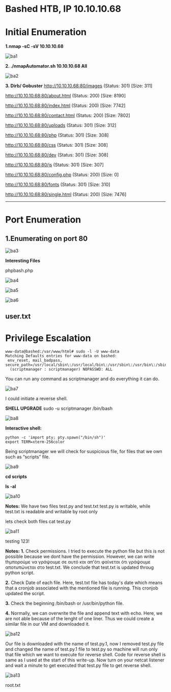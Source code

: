 # Bashed HTB, IP 10.10.10.68

# Initial Enumeration

**1.nmap -sC -sV 10.10.10.68**

![ba1](https://user-images.githubusercontent.com/15195048/93922279-8eef6800-fcc6-11ea-8fd3-d5bf09ae58f6.png)

**2. ./nmapAutomator.sh 10.10.10.68 All**

![ba2](https://user-images.githubusercontent.com/15195048/93922290-8f87fe80-fcc6-11ea-91cd-d8da4f66f349.png)

**3. Dirb/ Gobuster**
http://10.10.10.68:80/images (Status: 301) [Size: 311]

http://10.10.10.68:80/about.html (Status: 200) [Size: 8190]

http://10.10.10.68:80/index.html (Status: 200) [Size: 7742]

http://10.10.10.68:80/contact.html (Status: 200) [Size: 7802]

http://10.10.10.68:80/uploads (Status: 301) [Size: 312]

http://10.10.10.68:80/php (Status: 301) [Size: 308]

http://10.10.10.68:80/css (Status: 301) [Size: 308]

http://10.10.10.68:80/dev (Status: 301) [Size: 308]

http://10.10.10.68:80/js (Status: 301) [Size: 307]

http://10.10.10.68:80/config.php (Status: 200) [Size: 0]

http://10.10.10.68:80/fonts (Status: 301) [Size: 310]

http://10.10.10.68:80/single.html (Status: 200) [Size: 7476]

--------------------------------------------------------------------------
# Port Enumeration

## 1.Enumerating on port 80

![ba3](https://user-images.githubusercontent.com/15195048/93922293-90209500-fcc6-11ea-8352-943ec9c0ea7e.png)

**Interesting Files**

phpbash.php

![ba4](https://user-images.githubusercontent.com/15195048/93922297-90209500-fcc6-11ea-925d-c57157414321.png)

![ba5](https://user-images.githubusercontent.com/15195048/93922298-90b92b80-fcc6-11ea-98e6-b3e516f176f0.png)

![ba6](https://user-images.githubusercontent.com/15195048/93922301-90b92b80-fcc6-11ea-9114-742c6f126da0.png)


user.txt
--------------------------------------------------------------------------------------------
# Privilege Escalation

~~~~~~~~~~~~~~~~~~~~~~~~~~~~~~~~~
www-data@bashed:/var/www/html# sudo -l -U www-data
Matching Defaults entries for www-data on bashed:
 env_reset, mail_badpass, secure_path=/usr/local/sbin\:/usr/local/bin\:/usr/sbin\:/usr/bin\:/sbin\:/bin\:/snap/bin
  (scriptmanager : scriptmanager) NOPASSWD: ALL
~~~~~~~~~~~~~~~~~~~~~~~~~~~~~~~~~


You can run any command as scriptmanager and do everything it can do.

![ba7](https://user-images.githubusercontent.com/15195048/93922302-9151c200-fcc6-11ea-9e85-97024d936199.png)

I could initiate a reverse shell.

**SHELL UPGRADE**
sudo -u scriptmanager /bin/bash

![ba8](https://user-images.githubusercontent.com/15195048/93922304-91ea5880-fcc6-11ea-83a1-107bdb061c9a.png)


**Interactive shell:**

~~~~~~~~~~~~~~~~~~~~~~~~~~~~~~~~~
python -c 'import pty; pty.spawn("/bin/sh")'
export TERM=xterm-256color
~~~~~~~~~~~~~~~~~~~~~~~~~~~~~~~~~


Being scriptmanager we will check for suspicious file, for files that we own such as “scripts” file.

![ba9](https://user-images.githubusercontent.com/15195048/93922306-91ea5880-fcc6-11ea-9a86-6dd3e8c11945.png)


**cd scripts**


**ls -al**

![ba10](https://user-images.githubusercontent.com/15195048/93922307-9282ef00-fcc6-11ea-9ed7-3d6669b59396.png)


**Notes:**
We have two files test.py and test.txt
test.py is writable, while test.txt is readable and writable by root only

lets check both files
cat test.py

![ba11](https://user-images.githubusercontent.com/15195048/93922309-931b8580-fcc6-11ea-8ed9-23193383f967.png)

testing 123!

**Notes:**
**1.** Check permissions. I tried to execute the python file but this is not possible because we dont have the permission. 
However, we can write thμπορούμε να γράψουμε σε αυτό και απ'ότι φαίνεται ότι γράψουμε αποτυπώνεται στο test.txt.
We conclude that test.txt is updated throug python script.

**2.** Check Date of each file. 
Here, test.txt file has today's date which means that a cronjob associated with the mentioned file is running. This cronjob updated the script.

**3.** Check the beginning /bin/bash or /usr/bin/python file.

**4.** Normally, we can overwrite the file and append text with echo. Here, we are not able because of the lenght of one liner. Thus we could create a similar file in our VM and downloaded it.

![ba12](https://user-images.githubusercontent.com/15195048/93922313-931b8580-fcc6-11ea-9ddb-21a997146a34.png)


Our file is downloaded with the name of test.py.1, now I removed test.py file and changed the name of test.py.1 file to test.py so machine will run only that file which we want to execute for reverse shell. Code for reverse shell is same as I used at the start of this write-up.
Now turn on your netcat listener and wait a minute to get executed that test.py file to get reverse shell.
 
![ba13](https://user-images.githubusercontent.com/15195048/93922316-94e54900-fcc6-11ea-990d-81deb053dca9.png)

root.txt
